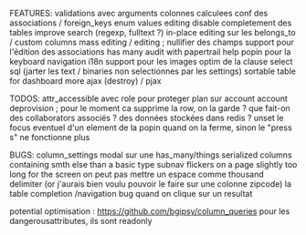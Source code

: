 FEATURES:
validations avec arguments
colonnes calculees
conf des associations / foreign_keys
enum values editing
disable completement des tables
improve search (regexp, fulltext ?)
in-place editing sur les belongs_to / custom columns
mass editing / editing ; nullifier des champs
support pour l'édition des associations has many
audit with papertrail
help popin pour la keyboard navigation
i18n
support pour les images
optim de la clause select sql (jarter les text / binaries non selectionnes par les settings)
sortable table for dashboard
more ajax (destroy) / pjax

TODOS:
attr_accessible avec role pour proteger plan sur account
account deprovision ; pour le moment ca supprime la row, on la garde ? que fait-on des collaborators associés ? des données stockées dans redis ?
unset le focus eventuel d'un element de la popin quand on la ferme, sinon le "press s" ne fonctionne plus

BUGS:
column_settings modal sur une has_many/things
serialized columns containing smth else than a basic type
subnav flickers on a page slightly too long for the screen
on peut pas mettre un espace comme thousand delimiter (or j'aurais bien voulu pouvoir le faire sur une colonne zipcode)
la table completion /navigation bug quand on clique sur un resultat

potential optimisation : https://github.com/bgipsy/column_queries
pour les dangerousattributes, ils sont readonly
